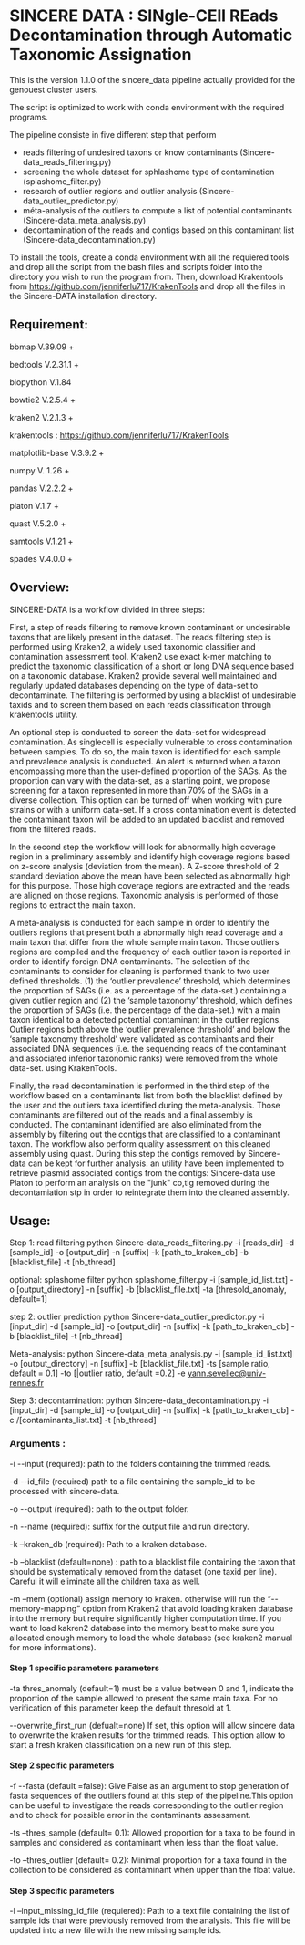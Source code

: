 # SINCERE DATA : SINgle-CEll REads Decontamination through Automatic Taxonomic Assignation

This is the version 1.1.0 of the sincere_data pipeline actually provided for the genouest cluster users. 

The script is optimized to work with conda environment with the required programs.

The pipeline consiste in five different step that perform

- reads filtering of undesired taxons or know contaminants (Sincere-data_reads_filtering.py)
- screening the whole dataset for sphlashome type of contamination (splashome_filter.py)
- research of outlier regions and outlier analysis (Sincere-data_outlier_predictor.py)
- méta-analysis of the outliers to compute a list of potential contaminants (Sincere-data_meta_analysis.py)
- decontamination of the reads and contigs based on this contaminant list (Sincere-data_decontamination.py)


To install the tools, create a conda environment with all the requiered tools and drop all the script from the bash files and scripts folder into the directory you wish to run the program from. Then, download Krakentools from https://github.com/jenniferlu717/KrakenTools and drop all the files in the Sincere-DATA installation directory.

## Requirement:
bbmap V.39.09 +

bedtools V.2.31.1 +

biopython V.1.84

bowtie2 V.2.5.4 +

kraken2 V.2.1.3 +

krakentools : https://github.com/jenniferlu717/KrakenTools

matplotlib-base V.3.9.2 +

numpy V. 1.26 +

pandas V.2.2.2 +

platon V.1.7 +

quast V.5.2.0 +

samtools V.1.21 +

spades V.4.0.0 +

## Overview: 

SINCERE-DATA is a workflow divided in three steps:

First, a step of reads filtering to remove known contaminant or undesirable taxons that are likely present in the dataset. The reads filtering step is performed using Kraken2, a widely used taxonomic classifier and contamination assessment tool. Kraken2 use exact k-mer matching to predict the taxonomic classification of a short or long DNA sequence based on a taxonomic database. Kraken2 provide several well maintained and regularly updated databases depending on the type of data-set to decontaminate. The filtering is performed by using a blacklist of undesirable taxids and to screen them based on each reads classification through krakentools utility.

An optional step is conducted to screen the data-set for widespread contamination. As singlecell is especially vulnerable to cross contamination between samples. To do so, the main taxon is identified for each sample and prevalence analysis is conducted. An alert is returned when a taxon encompassing more than the user-defined proportion of the SAGs. As the proportion can vary with the data-set, as a starting point, we propose screening for a taxon represented in more than 70% of the SAGs in a diverse collection. This option can be turned off when working with pure strains or with a uniform data-set. If a cross contamination event is detected the contaminant taxon will be added to an updated blacklist and removed from the filtered reads.

In the second step the workflow will look for abnormally high coverage region in a preliminary assembly and identify high coverage regions based on z-score analysis (deviation from the mean). A Z-score threshold of 2 standard deviation above the mean have been selected as abnormally high for this purpose.  Those high coverage regions are extracted and the reads are aligned on those regions. Taxonomic analysis is performed of those regions to extract the main taxon.

A meta-analysis is conducted for each sample in order to identify the outliers regions that present both a abnormally high read coverage and a main taxon that differ from the whole sample main taxon. Those outliers regions are compiled and the frequency of each outlier taxon is reported in order to identify foreign DNA contaminants. The selection of the contaminants to consider for cleaning is performed thank to two user defined thresholds. (1) the ‘outlier prevalence’ threshold, which determines the proportion of SAGs (i.e. as a percentage of the data-set.) containing a given outlier region and (2) the ‘sample taxonomy’ threshold, which defines the proportion of SAGs (i.e. the percentage of the data-set.) with a main taxon identical to a detected potential contaminant in the outlier regions. Outlier regions both above the ‘outlier prevalence threshold’ and below the ‘sample taxonomy threshold’ were validated as contaminants and their associated DNA sequences (i.e. the sequencing reads of the contaminant and associated inferior taxonomic ranks) were removed from the whole data-set. using KrakenTools.

Finally, the read decontamination is performed in the third step of the workflow based on a contaminants list from both the blacklist defined by the user and the outliers taxa identified during the meta-analysis. Those contaminants are filtered out of the reads and a final assembly is conducted. The contaminant identified are also eliminated from the assembly by filtering out the contigs that are classified to a contaminant taxon. The workflow also perform quality assessment on this cleaned assembly using quast. During this step the contigs removed by Sincere-data can be kept for further analysis. an utility have been implemented to retrieve plasmid associated contigs from the contigs: Sincere-data use Platon to perform an analysis on the "junk" co,tig removed during the decontamiation stp in order to reintegrate them into the cleaned assembly.

## Usage:

Step 1: read filtering
python Sincere-data_reads_filtering.py -i [reads_dir] -d [sample_id] -o [output_dir] -n [suffix] -k [path_to_kraken_db] -b [blacklist_file] -t [nb_thread]

optional: splashome filter
python splashome_filter.py -i [sample_id_list.txt] -o [output_directory] -n [suffix] -b [blacklist_file.txt] -ta [thresold_anomaly, default=1]

step 2: outlier prediction
python Sincere-data_outlier_predictor.py -i [input_dir] -d [sample_id] -o [output_dir] -n [suffix] -k [path_to_kraken_db] -b [blacklist_file] -t [nb_thread]

Meta-analysis:
python Sincere-data_meta_analysis.py -i [sample_id_list.txt] -o [output_directory] -n [suffix] -b [blacklist_file.txt] -ts [sample ratio, default = 0.1]  -to [|outlier ratio, default =0.2] -e yann.sevellec@univ-rennes.fr

Step 3: decontamination:
python Sincere-data_decontamination.py -i [input_dir] -d [sample_id] -o [output_dir] -n [suffix] -k [path_to_kraken_db] -c /[contaminants_list.txt] -t [nb_thread]

 ### Arguments :

-i --input (required): path to the folders containing the trimmed reads.

-d --id_file (required) path to a file containing the sample_id to be processed with sincere-data.

-o --output (required): path to the output folder.

-n --name (required): suffix for the output file and run directory.

-k –kraken_db (required): Path to a kraken database.

-b –blacklist (default=none) : path to a blacklist file containing the taxon that should be systematically removed from the dataset (one taxid per line). Careful it will eliminate all the children taxa as well.

-m –mem (optional) assign memory to kraken. otherwise will run the “--memory-mapping” option from Kraken2 that avoid loading kraken database into the memory but require significantly higher computation time. If you want to load kakren2 database into the memory best to make sure you allocated enough memory to load the whole database (see kraken2 manual for more informations).

#### Step 1 specific parameters parameters
-ta thres_anomaly (default=1) must be a value between 0 and 1, indicate the proportion of the sample allowed to present the same main taxa. For no verification of this parameter keep the default thresold at 1.

--overwrite_first_run (defualt=none) If set, this option will allow sincere data to overwrite the kraken results for the trimmed reads. This option allow to start a fresh kraken classification on a new run of this step.

#### Step 2 specific parameters
-f --fasta (default =false): Give False as an argument to stop generation of fasta sequences of the outliers found at this step of the pipeline.This option can be useful to investigate the reads corresponding to the outlier region and to check for possible error in the contaminants assessment.

-ts –thres_sample (default= 0.1): Allowed proportion for a taxa to be found in samples and considered as contaminant when less than the float value.

-to –thres_outlier (default= 0.2): Minimal proportion for a taxa found in the collection to be considered as contaminant when upper than the float value.

#### Step 3 specific parameters
-l –input_missing_id_file (requiered): Path to a text file containing the list of sample ids that were previously removed from the analysis. This file will be updated into a new file with the new missing sample ids.

